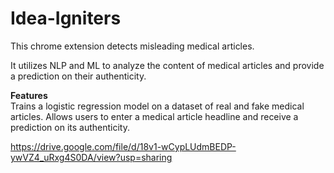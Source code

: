 # Idea-Igniters
This chrome extension detects misleading medical articles.

It utilizes NLP and ML to analyze the content of medical articles and provide a prediction on their authenticity.

<strong>Features</strong><br>
Trains a logistic regression model on a dataset of real and fake medical articles.
Allows users to enter a medical article headline and receive a prediction on its authenticity.

https://drive.google.com/file/d/18v1-wCypLUdmBEDP-ywVZ4_uRxg4S0DA/view?usp=sharing
